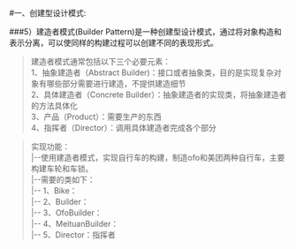 #一、创建型设计模式:

###5）建造者模式(Builder Pattern)是一种创建型设计模式，通过将对象构造和表示分离，可以使同样的构建过程可以创建不同的表现形式。


> 建造者模式通常包括以下三个必要元素：   
    1、抽象建造者（Abstract Builder)：接口或者抽象类，目的是实现复杂对象有哪些部分需要进行建造，不提供建造细节   
    2、具体建造者（Concrete Builder）：抽象建造者的实现类，将抽象建造者的方法具体化   
    3、产品（Product）：需要生产的东西   
    4、指挥者（Director）：调用具体建造者完成各个部分   


> 实现功能：   
    |--使用建造者模式，实现自行车的构建，制造ofo和美团两种自行车，主要构建车轮和车锁。   
    |--需要的类如下：   
        |-- 1、Bike：   
        |-- 2、Builder：   
        |-- 3、OfoBuilder：   
        |-- 4、MeituanBuilder：   
        |-- 5、Director：指挥者   





